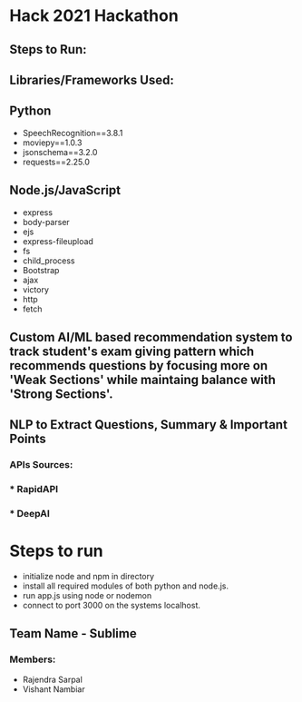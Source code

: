 # Hack 2021 Hackathon


## Steps to Run:

## Libraries/Frameworks Used:

## Python
- SpeechRecognition==3.8.1
- moviepy==1.0.3
- jsonschema==3.2.0
- requests==2.25.0

## Node.js/JavaScript
- express
- body-parser
- ejs
- express-fileupload
- fs
- child_process
- Bootstrap
- ajax
- victory
- http
- fetch

## Custom AI/ML based recommendation system to track student's exam giving pattern which recommends questions by focusing more on 'Weak Sections' while maintaing balance with 'Strong Sections'.
## NLP to Extract Questions, Summary & Important Points
### APIs Sources:
### * RapidAPI
### * DeepAI

# Steps to run
- initialize node and npm in directory
- install all required modules of both python and node.js.
- run app.js using node or nodemon
- connect to port 3000 on the systems localhost.

## Team Name - Sublime
### Members:
* Rajendra Sarpal
* Vishant Nambiar
